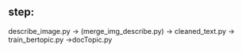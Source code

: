 ## step: 
describe_image.py -> (merge_img_describe.py) -> cleaned_text.py -> train_bertopic.py ->docTopic.py
